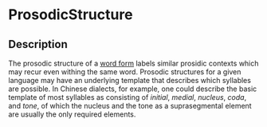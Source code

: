# ProsodicStructure

## Description

The prosodic structure of a [word form](:cldf:Segments) labels similar prosidic contexts which may recur even withing the same word. Prosodic structures for a given language may have an underlying template that describes which syllables are possible. In Chinese dialects, for example, one could describe the basic template of most syllables as consisting of *initial*, *medial*, *nucleus*, *coda*, and *tone*, of which the nucleus and the tone as a suprasegmental element are usually the only required elements.  
